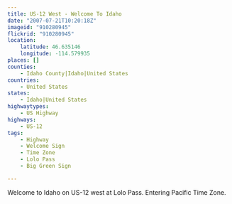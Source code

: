 ```yaml
---
title: US-12 West - Welcome To Idaho
date: "2007-07-21T10:20:18Z"
imageid: "910280945"
flickrid: "910280945"
location:
    latitude: 46.635146
    longitude: -114.579935
places: []
counties:
    - Idaho County|Idaho|United States
countries:
    - United States
states:
    - Idaho|United States
highwaytypes:
    - US Highway
highways:
    - US-12
tags:
    - Highway
    - Welcome Sign
    - Time Zone
    - Lolo Pass
    - Big Green Sign

---
```

Welcome to Idaho on US-12 west at Lolo Pass.  Entering Pacific Time Zone.